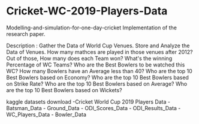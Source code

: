 # Cricket-WC-2019-Players-Data


Modelling-and-simulation-for-one-day-cricket 
Implementation of the research paper.

Description : 
Gather the Data of World Cup Venues.
Store and Analyze the Data of Venues.
How many mathces are played in those venues after 2012?
Out of those, How many does each Team won?
What's the winning Percentage of WC Teams?
Who are the Best Bowlers to be watched this WC?
How many Bowlers have an Average less than 40?
Who are the top 10 Best Bowlers based on Economy?
Who are the top 10 Best Bowlers based on Strike Rate?
Who are the top 10 Best Bowlers based on Average?
Who are the top 10 Best Bowlers based on Wickets?


kaggle datasets download -Cricket World Cup 2019 Players Data
                         - Batsman_Data
                         - Ground_Data
                         - ODI_Scores_Data
                         - ODI_Results_Data
                         - WC_Players_Data
                         - Bowler_Data
